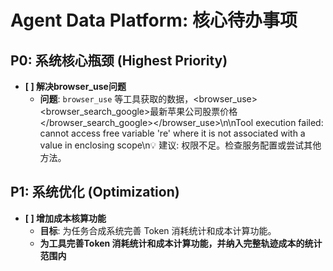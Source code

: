 # Agent Data Platform: 核心待办事项

## P0: 系统核心瓶颈 (Highest Priority)

- **[ ] 解决browser_use问题**
  - **问题**: `browser_use` 等工具获取的数据，<browser_use><browser_search_google>最新苹果公司股票价格</browser_search_google></browser_use>\n\n<result>Tool execution failed: cannot access free variable 're' where it is not associated with a value in enclosing scope\n💡 建议: 权限不足。检查服务配置或尝试其他方法。</result>


## P1: 系统优化 (Optimization)

- **[ ] 增加成本核算功能**
  - **目标**: 为任务合成系统完善 Token 消耗统计和成本计算功能。
  - **为工具完善Token 消耗统计和成本计算功能，并纳入完整轨迹成本的统计范围内**